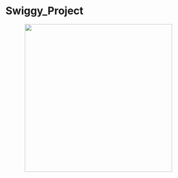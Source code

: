 # Swiggy_Project


<p align="center">
<img src="https://miro.medium.com/v2/resize:fit:1400/1*CQy4P7pFzvnOJ19GGvt6xQ.gif"  height="400"  />
</p>
